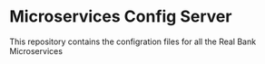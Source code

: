 # Microservices Config Server

This repository contains the configration files for all the Real Bank Microservices
